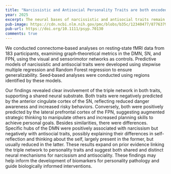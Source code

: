 ```yaml
---
title: "Narcissistic and Antisocial Personality Traits are both encoded in the Triple Network: Connectomics evidence"
year: 2025
excerpt: The neural bases of narcissistic and antisocial traits remain under debate. A key question is whether these traits are encoded within the triple network—comprising the default mode (DMN), salience (SN), and fronto‐parietal (FPN) networks—and whether they impact these networks similarly.
pub-image: https://cdn.ncbi.nlm.nih.gov/pmc/blobs/b35c/12340477/877637990642/PSYP-62-e70130-g001.jpg
pub-url: https://doi.org/10.1111/psyp.70130
comments: true
---
```


We conducted connectome‐based analyses on resting‐state fMRI data from 183 participants, examining graph‐theoretical metrics in the DMN, SN, and FPN, using the visual and sensorimotor networks as controls. Predictive models of narcissistic and antisocial traits were developed using stepwise multiple regression and Random Forest regression to ensure generalizability. Seed‐based analyses were conducted using regions identified by these models.

Our findings revealed clear involvement of the triple network in both traits, supporting a shared neural substrate. Both traits were negatively predicted by the anterior cingulate cortex of the SN, reflecting reduced danger awareness and increased risky behaviors. Conversely, both were positively predicted by the lateral prefrontal cortex of the FPN, suggesting augmented strategic thinking to manipulate others and increased planning skills to achieve personal goals. Besides similarities, there were differences. Specific hubs of the DMN were positively associated with narcissism but negatively with antisocial traits, possibly explaining their differences in self-reflection and thinking about the self, largely present in the former, but usually reduced in the latter. These results expand on prior evidence linking the triple network to personality traits and suggest both shared and distinct neural mechanisms for narcissism and antisociality. These findings may help inform the development of biomarkers for personality pathology and guide biologically informed interventions.
